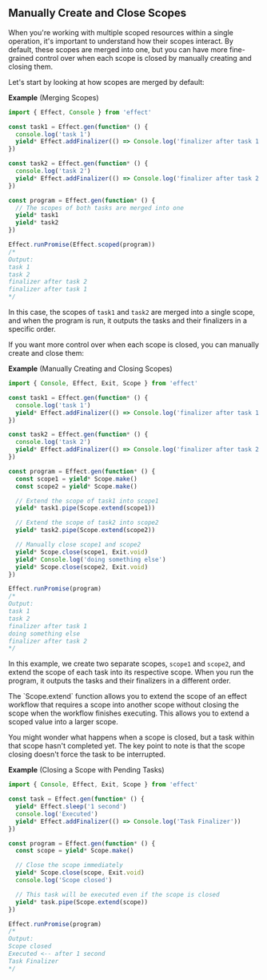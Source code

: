 ## Manually Create and Close Scopes

When you're working with multiple scoped resources within a single operation, it's important to understand how their scopes interact.
By default, these scopes are merged into one, but you can have more fine-grained control over when each scope is closed by manually creating and closing them.

Let's start by looking at how scopes are merged by default:

**Example** (Merging Scopes)

```ts twoslash
import { Effect, Console } from 'effect'

const task1 = Effect.gen(function* () {
  console.log('task 1')
  yield* Effect.addFinalizer(() => Console.log('finalizer after task 1'))
})

const task2 = Effect.gen(function* () {
  console.log('task 2')
  yield* Effect.addFinalizer(() => Console.log('finalizer after task 2'))
})

const program = Effect.gen(function* () {
  // The scopes of both tasks are merged into one
  yield* task1
  yield* task2
})

Effect.runPromise(Effect.scoped(program))
/*
Output:
task 1
task 2
finalizer after task 2
finalizer after task 1
*/
```

In this case, the scopes of `task1` and `task2` are merged into a single scope, and when the program is run, it outputs the tasks and their finalizers in a specific order.

If you want more control over when each scope is closed, you can manually create and close them:

**Example** (Manually Creating and Closing Scopes)

```ts twoslash
import { Console, Effect, Exit, Scope } from 'effect'

const task1 = Effect.gen(function* () {
  console.log('task 1')
  yield* Effect.addFinalizer(() => Console.log('finalizer after task 1'))
})

const task2 = Effect.gen(function* () {
  console.log('task 2')
  yield* Effect.addFinalizer(() => Console.log('finalizer after task 2'))
})

const program = Effect.gen(function* () {
  const scope1 = yield* Scope.make()
  const scope2 = yield* Scope.make()

  // Extend the scope of task1 into scope1
  yield* task1.pipe(Scope.extend(scope1))

  // Extend the scope of task2 into scope2
  yield* task2.pipe(Scope.extend(scope2))

  // Manually close scope1 and scope2
  yield* Scope.close(scope1, Exit.void)
  yield* Console.log('doing something else')
  yield* Scope.close(scope2, Exit.void)
})

Effect.runPromise(program)
/*
Output:
task 1
task 2
finalizer after task 1
doing something else
finalizer after task 2
*/
```

In this example, we create two separate scopes, `scope1` and `scope2`, and extend the scope of each task into its respective scope. When you run the program, it outputs the tasks and their finalizers in a different order.

<Aside type="note" title="Extending a Scope">
  The `Scope.extend` function allows you to extend the scope of an effect
  workflow that requires a scope into another scope without closing the
  scope when the workflow finishes executing. This allows you to extend a
  scoped value into a larger scope.
</Aside>

You might wonder what happens when a scope is closed, but a task within that scope hasn't completed yet.
The key point to note is that the scope closing doesn't force the task to be interrupted.

**Example** (Closing a Scope with Pending Tasks)

```ts twoslash
import { Console, Effect, Exit, Scope } from 'effect'

const task = Effect.gen(function* () {
  yield* Effect.sleep('1 second')
  console.log('Executed')
  yield* Effect.addFinalizer(() => Console.log('Task Finalizer'))
})

const program = Effect.gen(function* () {
  const scope = yield* Scope.make()

  // Close the scope immediately
  yield* Scope.close(scope, Exit.void)
  console.log('Scope closed')

  // This task will be executed even if the scope is closed
  yield* task.pipe(Scope.extend(scope))
})

Effect.runPromise(program)
/*
Output:
Scope closed
Executed <-- after 1 second
Task Finalizer
*/
```
